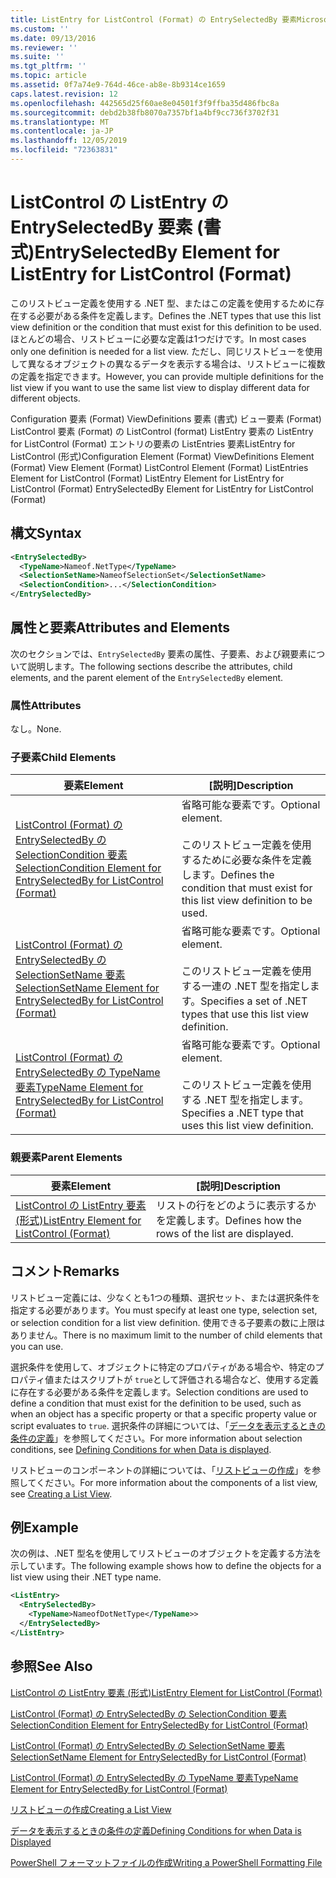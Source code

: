 ```yaml
---
title: ListEntry for ListControl (Format) の EntrySelectedBy 要素Microsoft Docs
ms.custom: ''
ms.date: 09/13/2016
ms.reviewer: ''
ms.suite: ''
ms.tgt_pltfrm: ''
ms.topic: article
ms.assetid: 0f7a74e9-764d-46ce-ab8e-8b9314ce1659
caps.latest.revision: 12
ms.openlocfilehash: 442565d25f60ae8e04501f3f9ffba35d486fbc8a
ms.sourcegitcommit: debd2b38fb8070a7357bf1a4bf9cc736f3702f31
ms.translationtype: MT
ms.contentlocale: ja-JP
ms.lasthandoff: 12/05/2019
ms.locfileid: "72363831"
---
```

# <a name="entryselectedby-element-for-listentry-for-listcontrol-format"></a><span data-ttu-id="7bff8-102">ListControl の ListEntry の EntrySelectedBy 要素 (書式)</span><span class="sxs-lookup"><span data-stu-id="7bff8-102">EntrySelectedBy Element for ListEntry for ListControl (Format)</span></span>

<span data-ttu-id="7bff8-103">このリストビュー定義を使用する .NET 型、またはこの定義を使用するために存在する必要がある条件を定義します。</span><span class="sxs-lookup"><span data-stu-id="7bff8-103">Defines the .NET types that use this list view definition or the condition that must exist for this definition to be used.</span></span> <span data-ttu-id="7bff8-104">ほとんどの場合、リストビューに必要な定義は1つだけです。</span><span class="sxs-lookup"><span data-stu-id="7bff8-104">In most cases only one definition is needed for a list view.</span></span> <span data-ttu-id="7bff8-105">ただし、同じリストビューを使用して異なるオブジェクトの異なるデータを表示する場合は、リストビューに複数の定義を指定できます。</span><span class="sxs-lookup"><span data-stu-id="7bff8-105">However, you can provide multiple definitions for the list view if you want to use the same list view to display different data for different objects.</span></span>

<span data-ttu-id="7bff8-106">Configuration 要素 (Format) ViewDefinitions 要素 (書式) ビュー要素 (Format) ListControl 要素 (Format) の ListControl (format) ListEntry 要素の ListEntry for ListControl (Format) エントリの要素の ListEntries 要素ListEntry for ListControl (形式)</span><span class="sxs-lookup"><span data-stu-id="7bff8-106">Configuration Element (Format) ViewDefinitions Element (Format) View Element (Format) ListControl Element (Format) ListEntries Element for ListControl (Format) ListEntry Element for ListEntry for ListControl (Format) EntrySelectedBy Element for ListEntry for ListControl (Format)</span></span>

## <a name="syntax"></a><span data-ttu-id="7bff8-107">構文</span><span class="sxs-lookup"><span data-stu-id="7bff8-107">Syntax</span></span>

```xml
<EntrySelectedBy>
  <TypeName>Nameof.NetType</TypeName>
  <SelectionSetName>NameofSelectionSet</SelectionSetName>
  <SelectionCondition>...</SelectionCondition>
</EntrySelectedBy>
```

## <a name="attributes-and-elements"></a><span data-ttu-id="7bff8-108">属性と要素</span><span class="sxs-lookup"><span data-stu-id="7bff8-108">Attributes and Elements</span></span>

<span data-ttu-id="7bff8-109">次のセクションでは、`EntrySelectedBy` 要素の属性、子要素、および親要素について説明します。</span><span class="sxs-lookup"><span data-stu-id="7bff8-109">The following sections describe the attributes, child elements, and the parent element of the `EntrySelectedBy` element.</span></span>

### <a name="attributes"></a><span data-ttu-id="7bff8-110">属性</span><span class="sxs-lookup"><span data-stu-id="7bff8-110">Attributes</span></span>

<span data-ttu-id="7bff8-111">なし。</span><span class="sxs-lookup"><span data-stu-id="7bff8-111">None.</span></span>

### <a name="child-elements"></a><span data-ttu-id="7bff8-112">子要素</span><span class="sxs-lookup"><span data-stu-id="7bff8-112">Child Elements</span></span>

|<span data-ttu-id="7bff8-113">要素</span><span class="sxs-lookup"><span data-stu-id="7bff8-113">Element</span></span>|<span data-ttu-id="7bff8-114">[説明]</span><span class="sxs-lookup"><span data-stu-id="7bff8-114">Description</span></span>|
|-------------|-----------------|
|[<span data-ttu-id="7bff8-115">ListControl (Format) の EntrySelectedBy の SelectionCondition 要素</span><span class="sxs-lookup"><span data-stu-id="7bff8-115">SelectionCondition Element for EntrySelectedBy for ListControl  (Format)</span></span>](./selectioncondition-element-for-entryselectedby-for-listcontrol-format.md)|<span data-ttu-id="7bff8-116">省略可能な要素です。</span><span class="sxs-lookup"><span data-stu-id="7bff8-116">Optional element.</span></span><br /><br /> <span data-ttu-id="7bff8-117">このリストビュー定義を使用するために必要な条件を定義します。</span><span class="sxs-lookup"><span data-stu-id="7bff8-117">Defines the condition that must exist for this list view definition to be used.</span></span>|
|[<span data-ttu-id="7bff8-118">ListControl (Format) の EntrySelectedBy の SelectionSetName 要素</span><span class="sxs-lookup"><span data-stu-id="7bff8-118">SelectionSetName Element for EntrySelectedBy for ListControl (Format)</span></span>](./selectionsetname-element-for-entryselectedby-for-listcontrol-format.md)|<span data-ttu-id="7bff8-119">省略可能な要素です。</span><span class="sxs-lookup"><span data-stu-id="7bff8-119">Optional element.</span></span><br /><br /> <span data-ttu-id="7bff8-120">このリストビュー定義を使用する一連の .NET 型を指定します。</span><span class="sxs-lookup"><span data-stu-id="7bff8-120">Specifies a set of .NET types that use this list view definition.</span></span>|
|[<span data-ttu-id="7bff8-121">ListControl (Format) の EntrySelectedBy の TypeName 要素</span><span class="sxs-lookup"><span data-stu-id="7bff8-121">TypeName Element for EntrySelectedBy for ListControl (Format)</span></span>](./typename-element-for-entryselectedby-for-listcontrol-format.md)|<span data-ttu-id="7bff8-122">省略可能な要素です。</span><span class="sxs-lookup"><span data-stu-id="7bff8-122">Optional element.</span></span><br /><br /> <span data-ttu-id="7bff8-123">このリストビュー定義を使用する .NET 型を指定します。</span><span class="sxs-lookup"><span data-stu-id="7bff8-123">Specifies a .NET type that uses this list view definition.</span></span>|

### <a name="parent-elements"></a><span data-ttu-id="7bff8-124">親要素</span><span class="sxs-lookup"><span data-stu-id="7bff8-124">Parent Elements</span></span>

|<span data-ttu-id="7bff8-125">要素</span><span class="sxs-lookup"><span data-stu-id="7bff8-125">Element</span></span>|<span data-ttu-id="7bff8-126">[説明]</span><span class="sxs-lookup"><span data-stu-id="7bff8-126">Description</span></span>|
|-------------|-----------------|
|[<span data-ttu-id="7bff8-127">ListControl の ListEntry 要素 (形式)</span><span class="sxs-lookup"><span data-stu-id="7bff8-127">ListEntry Element for ListControl (Format)</span></span>](./listentry-element-for-listcontrol-format.md)|<span data-ttu-id="7bff8-128">リストの行をどのように表示するかを定義します。</span><span class="sxs-lookup"><span data-stu-id="7bff8-128">Defines how the rows of the list are displayed.</span></span>|

## <a name="remarks"></a><span data-ttu-id="7bff8-129">コメント</span><span class="sxs-lookup"><span data-stu-id="7bff8-129">Remarks</span></span>

<span data-ttu-id="7bff8-130">リストビュー定義には、少なくとも1つの種類、選択セット、または選択条件を指定する必要があります。</span><span class="sxs-lookup"><span data-stu-id="7bff8-130">You must specify at least one type, selection set, or selection condition for a list view definition.</span></span> <span data-ttu-id="7bff8-131">使用できる子要素の数に上限はありません。</span><span class="sxs-lookup"><span data-stu-id="7bff8-131">There is no maximum limit to the number of child elements that you can use.</span></span>

<span data-ttu-id="7bff8-132">選択条件を使用して、オブジェクトに特定のプロパティがある場合や、特定のプロパティ値またはスクリプトが `true`として評価される場合など、使用する定義に存在する必要がある条件を定義します。</span><span class="sxs-lookup"><span data-stu-id="7bff8-132">Selection conditions are used to define a condition that must exist for the definition to be used, such as when an object has a specific property or that a specific property value or script evaluates to `true`.</span></span> <span data-ttu-id="7bff8-133">選択条件の詳細については、「[データを表示するときの条件の定義](./defining-conditions-for-displaying-data.md)」を参照してください。</span><span class="sxs-lookup"><span data-stu-id="7bff8-133">For more information about selection conditions, see [Defining Conditions for when Data is displayed](./defining-conditions-for-displaying-data.md).</span></span>

<span data-ttu-id="7bff8-134">リストビューのコンポーネントの詳細については、「[リストビューの作成](./creating-a-list-view.md)」を参照してください。</span><span class="sxs-lookup"><span data-stu-id="7bff8-134">For more information about the components of a list view, see [Creating a List View](./creating-a-list-view.md).</span></span>

## <a name="example"></a><span data-ttu-id="7bff8-135">例</span><span class="sxs-lookup"><span data-stu-id="7bff8-135">Example</span></span>

<span data-ttu-id="7bff8-136">次の例は、.NET 型名を使用してリストビューのオブジェクトを定義する方法を示しています。</span><span class="sxs-lookup"><span data-stu-id="7bff8-136">The following example shows how to define the objects for a list view using their .NET type name.</span></span>

```xml
<ListEntry>
  <EntrySelectedBy>
    <TypeName>NameofDotNetType</TypeName>>
  </EntrySelectedBy>
</ListEntry>
```

## <a name="see-also"></a><span data-ttu-id="7bff8-137">参照</span><span class="sxs-lookup"><span data-stu-id="7bff8-137">See Also</span></span>

[<span data-ttu-id="7bff8-138">ListControl の ListEntry 要素 (形式)</span><span class="sxs-lookup"><span data-stu-id="7bff8-138">ListEntry Element for ListControl (Format)</span></span>](./listentry-element-for-listcontrol-format.md)

[<span data-ttu-id="7bff8-139">ListControl (Format) の EntrySelectedBy の SelectionCondition 要素</span><span class="sxs-lookup"><span data-stu-id="7bff8-139">SelectionCondition Element for EntrySelectedBy for ListControl (Format)</span></span>](./selectioncondition-element-for-entryselectedby-for-listcontrol-format.md)

[<span data-ttu-id="7bff8-140">ListControl (Format) の EntrySelectedBy の SelectionSetName 要素</span><span class="sxs-lookup"><span data-stu-id="7bff8-140">SelectionSetName Element for EntrySelectedBy for ListControl (Format)</span></span>](./selectionsetname-element-for-entryselectedby-for-listcontrol-format.md)

[<span data-ttu-id="7bff8-141">ListControl (Format) の EntrySelectedBy の TypeName 要素</span><span class="sxs-lookup"><span data-stu-id="7bff8-141">TypeName Element for EntrySelectedBy for ListControl (Format)</span></span>](./typename-element-for-entryselectedby-for-listcontrol-format.md)

[<span data-ttu-id="7bff8-142">リストビューの作成</span><span class="sxs-lookup"><span data-stu-id="7bff8-142">Creating a List View</span></span>](./creating-a-list-view.md)

[<span data-ttu-id="7bff8-143">データを表示するときの条件の定義</span><span class="sxs-lookup"><span data-stu-id="7bff8-143">Defining Conditions for when Data is Displayed</span></span>](./defining-conditions-for-displaying-data.md)

[<span data-ttu-id="7bff8-144">PowerShell フォーマットファイルの作成</span><span class="sxs-lookup"><span data-stu-id="7bff8-144">Writing a PowerShell Formatting File</span></span>](./writing-a-powershell-formatting-file.md)
